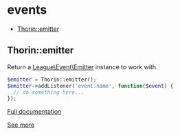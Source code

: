 # events

- [Thorin::emitter](#Thorin_emitter)
<a name="Thorin_emitter"></a>
## Thorin::emitter
Return a [League\Event\Emitter](http://event.thephpleague.com/2.0/emitter/basic-usage/) instance to work with.
```php
$emitter = Thorin::emitter();
$emitter->addListener('event.name', function($event) {
  // do something here...
});
```

[Full documentation](/doc/src/functions/events/t_emitter.md)

[See more](http://event.thephpleague.com/2.0/emitter/basic-usage/)
